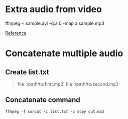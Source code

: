 # Extra audio from video

ffmpeg -i sample.avi -q:a 0 -map a sample.mp3

[Reference](https://stackoverflow.com/questions/9913032/how-can-i-extract-audio-from-video-with-ffmpeg)

# Concatenate multiple audio

## Create list.txt

> file '/path/to/first.mp3'
> file '/path/to/second.mp3'

## Concatenate command

`ffmpeg -f concat -i list.txt -c copy out.mp3`
